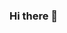 ### Hi there 👋

<!--
[Alessandro's GitHub stats](https://github-readme-stats.vercel.app/api?username=1c3r0ck=synthwave&show_icons=true&count_private=true “Andres’ GutHub Stats”)ecial_ ✨ repository because its `README.md` (this file) appears on your GitHub profile.

Here are some ideas to get you started:

- 🔭 I’m currently working on ...
- 🌱 I’m currently learning ...
- 👯 I’m looking to collaborate on ...
- 🤔 I’m looking for help with ...
- 💬 Ask me about ...
- 📫 How to reach me: ...
- 😄 Pronouns: ...
- ⚡ Fun fact: ...
-->
